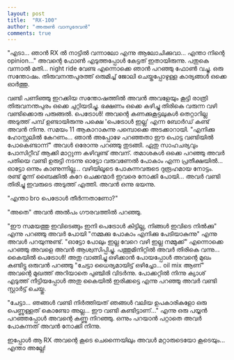 ```yaml
---
layout: post
title:  "RX-100"
author: "അരുൺ വാസുദേവൻ"
comments: true
---
```


"എടാ... ഞാൻ RX ൽ നാട്ടിൽ വന്നാലോ എന്നു ആലോചിക്കുവാ... എന്താ നിന്റെ opinion..." അവന്റെ ഫോൺ എടുത്തപ്പോൾ കേട്ടത് ഇതായിരുന്നു. പതുകെ വന്നാൽ മതി... night ride വേണ്ട എന്നൊക്കെ ഞാൻ പറഞ്ഞു ഫോൺ വച്ചു. ഒരു സന്തോഷം. തിരുവനന്തപുരത്ത് ഒരുമിച്ച് ജോലി ചെയ്തപ്പോഴുള്ള കാര്യങ്ങൾ ഒക്കെ ഓർത്തു.

വണ്ടി പണിഞ്ഞു ഇറക്കിയ സന്തോഷത്തിൽ അവൻ അവളേയും കൂട്ടി രാത്രി തിരുവനന്തപുരം ഒക്കെ ചുറ്റിയടിച്ചു. ഭക്ഷണം ഒക്കെ കഴിച്ചു തിരികെ വരുന്ന വഴി വണ്ടിക്കൊരു പരുങ്ങൽ. പെട്രോൾ! അവന്റെ കണക്കുകൂട്ടലുകൾ തെറ്റാറില്ല അടുത്ത് പമ്പ് ഉണ്ടായിരുന്നു പക്ഷെ 'പെട്രോൾ ഇല്ല' എന്ന ബോർഡ് കണ്ട് അവൻ നിന്നു. സമയം 11 ആകാറാകുന്നു പമ്പൊക്കെ അടക്കാറായി. "എനിക്കു ഹോസ്റ്റലിൽ കേറണം... ഞാൻ അപ്പോഴേ പറഞ്ഞതാ ഈ പൊട്ട വണ്ടിയിൽ പോകെണ്ടാന്ന്" അവൾ ഒരോന്നു പറഞ്ഞു തുടങ്ങി. ഏതു സാഹചര്യവും പോസിറ്റീവ് ആക്കി മാറ്റുന്ന കഴിവുണ്ട് അവന്. തമാശകൾ ഒക്കെ പറഞ്ഞു അവർ പതിയെ വണ്ടി ഉരുട്ടി നടന്നു ഓട്ടോ വരുവണേൽ പോകാം എന്ന പ്രതീക്ഷയിൽ... ഓട്ടോ ഒന്നും കാണുന്നില്ല... വഴിയിലൂടെ പോകുന്നവരുടെ ദുരൂഹമായ നോട്ടം. രണ്ട് മൂന്ന് ബൈക്കിൽ കുറേ ചെക്കന്മാർ ഇവരെ നോക്കി പോയി... അവർ വണ്ടി തിരിച്ചു ഇവരുടെ അടുത്ത് എത്തി. അവൻ ഒന്നു ഭയന്നു.

"എന്താ bro പെട്രോൾ തീർന്നതാണോ?"
 
"അതെ" അവൻ അൽപം ഗൗരവത്തിൽ പറഞ്ഞു.

"ഈ സമയത്തു ഇവിടെങ്ങും ഇനി പെട്രോൾ കിട്ടില്ല, നിങ്ങൾ ഇവിടെ നിൽക്കു"  എന്നു പറഞ്ഞു അവർ പോയി "നമ്മക്കു പോകാം എനിക്കു പേടിയാകുന്നു" എന്നു അവൾ പറയുന്നുണ്ട്. "ഓട്ടോ പോലും ഇല്ല വേറെ വഴി ഇല്ല നമ്മുക്ക്" എന്നൊക്കെ പറഞ്ഞു അവളെ അവൻ ആശ്വസിപ്പിച്ചു. പത്തുമിനിറ്റിൽ അവർ തിരികെ വന്നു... കൈയിൽ പെട്രോൾ! അതു വാങ്ങിച്ചു ഒഴിക്കാൻ പോയപ്പോൾ അവന്റെ മുഖം കണ്ടിട്ടു ഒരുവൻ പറഞ്ഞു "ചേട്ടാ ധൈര്യമായിട്ട് ഒഴിച്ചോ... oil mix ആണ്" അവന്റെ മുഖത്ത് അറിയാതെ പുഞ്ചിരി വിടർന്നു. പോക്കറ്റിൽ നിന്നു ക്യാശ് എടുത്ത് നീട്ടിയപ്പോൾ അതു കൈയിൽ ഇരിക്കട്ടെ എന്നു പറഞ്ഞു അവർ വണ്ടി സ്റ്റാർട്ട് ചെയ്തു.

"ചേട്ടാ... ഞങ്ങൾ വണ്ടി നിർത്തിയത് ഞങ്ങൾ വലിയ ഉപകാരികളോ ഒരു പെണ്ണുള്ളത് കൊണ്ടോ അല്ല... ഈ വണ്ടി കണ്ടിട്ടാണ്..." എന്നു ഒരു പയ്യൻ പറഞ്ഞപ്പോൾ അവന്റെ കണ്ണു നിറഞ്ഞു. ഒന്നും പറയാൻ പറ്റാതെ അവർ പോകുന്നത് അവൻ നോക്കി നിന്നു.

ഇപ്പോൾ ആ RX അവന്റെ കൂടെ ചെന്നൈയിലും അവൾ മറ്റാരുടെയോ കൂടെയും... എന്താ അല്ലേ!
